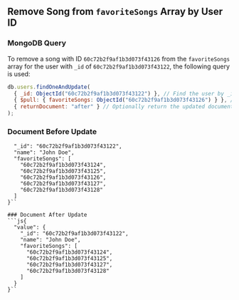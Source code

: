 ## Remove Song from `favoriteSongs` Array by User ID

### MongoDB Query

To remove a song with ID `60c72b2f9af1b3d073f43126` from the `favoriteSongs` array for the user with `_id` of `60c72b2f9af1b3d073f43122`, the following query is used:

```js
db.users.findOneAndUpdate(
  { _id: ObjectId("60c72b2f9af1b3d073f43122") }, // Find the user by _id
  { $pull: { favoriteSongs: ObjectId("60c72b2f9af1b3d073f43126") } }, // Remove the song from the array
  { returnDocument: "after" } // Optionally return the updated document
);
```

### Document Before Update

````js{
  "_id": "60c72b2f9af1b3d073f43122",
  "name": "John Doe",
  "favoriteSongs": [
    "60c72b2f9af1b3d073f43124",
    "60c72b2f9af1b3d073f43125",
    "60c72b2f9af1b3d073f43126",
    "60c72b2f9af1b3d073f43127",
    "60c72b2f9af1b3d073f43128"
  ]
}``

### Document After Update
```js{
  "value": {
    "_id": "60c72b2f9af1b3d073f43122",
    "name": "John Doe",
    "favoriteSongs": [
      "60c72b2f9af1b3d073f43124",
      "60c72b2f9af1b3d073f43125",
      "60c72b2f9af1b3d073f43127",
      "60c72b2f9af1b3d073f43128"
    ]
  }
}``

````
